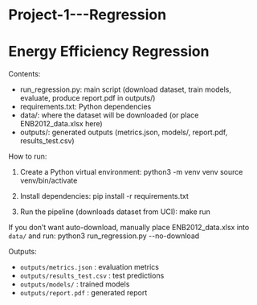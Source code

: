 # Project-1---Regression

Energy Efficiency Regression
============================

Contents:
- run_regression.py: main script (download dataset, train models, evaluate, produce report.pdf in outputs/)
- requirements.txt: Python dependencies
- data/: where the dataset will be downloaded (or place ENB2012_data.xlsx here)
- outputs/: generated outputs (metrics.json, models/, report.pdf, results_test.csv)

How to run:
1. Create a Python virtual environment:
   python3 -m venv venv
   source venv/bin/activate

2. Install dependencies:
   pip install -r requirements.txt

3. Run the pipeline (downloads dataset from UCI):
   make run

If you don’t want auto-download, manually place ENB2012_data.xlsx into `data/` and run:
   python3 run_regression.py --no-download

Outputs:
- `outputs/metrics.json` : evaluation metrics
- `outputs/results_test.csv` : test predictions
- `outputs/models/` : trained models
- `outputs/report.pdf` : generated report
